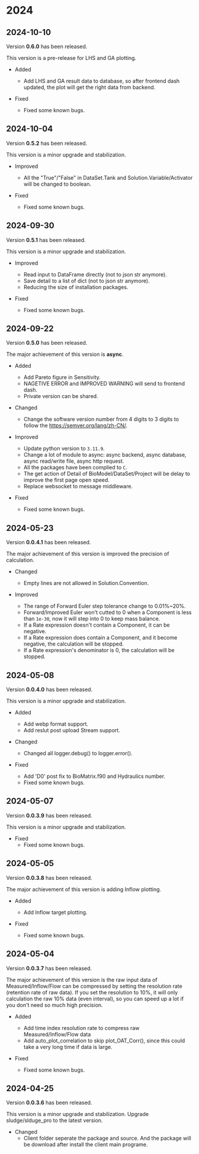 # 2024

<!-- # TODO
- 移除 webp 的 matplotlib -->

## 2024-10-10

Version **0.6.0** has been released.

This version is a pre-release for LHS and GA plotting.

- Added

  - Add LHS and GA result data to database, so after frontend dash updated, the plot will get the right data from backend.

- Fixed

  - Fixed some known bugs.

## 2024-10-04

Version **0.5.2** has been released.

This version is a minor upgrade and stabilization.

- Improved

  - All the "True"/"False" in DataSet.Tank and Solution.Variable/Activator will be changed to boolean.

- Fixed

  - Fixed some known bugs.

## 2024-09-30

Version **0.5.1** has been released.

This version is a minor upgrade and stabilization.

- Improved

  - Read input to DataFrame directly (not to json str anymore).
  - Save detail to a list of dict (not to json str anymore).
  - Reducing the size of installation packages.

- Fixed

  - Fixed some known bugs.

## 2024-09-22

Version **0.5.0** has been released.

The major achievement of this version is **async**.

- Added

  - Add Pareto figure in Sensitivity.
  - NAGETIVE ERROR and IMPROVED WARNING will send to frontend dash.
  - Private version can be shared.

- Changed

  - Change the software version number from 4 digits to 3 digits to follow the https://semver.org/lang/zh-CN/.

- Improved

  - Update python version to `3.11.9`.
  - Change a lot of module to async: async backend, async database, async read/write file, async http request.
  - All the packages have been complied to `C`.
  - The get action of Detail of BioModel/DataSet/Project will be delay to improve the first page open speed.
  - Replace websocket to message middleware.

- Fixed

  - Fixed some known bugs.

## 2024-05-23

Version **0.0.4.1** has been released.

The major achievement of this version is improved the precision of calculation.

- Changed

  - Empty lines are not allowed in Solution.Convention.

- Improved

  - The range of Forward Euler step tolerance change to 0.01%~20%.
  - Forward/Improved Euler won't cutted to 0 when a Component is less than `1e-30`, now it will step into 0 to keep mass balance.
  - If a Rate expression doesn't contain a Component, it can be negative.
  - If a Rate expression does contain a Component, and it become negative, the calculation will be stopped.
  - If a Rate expression's denominator is 0, the calculation will be stopped.

## 2024-05-08

Version **0.0.4.0** has been released.

This version is a minor upgrade and stabilization.

- Added

  - Add webp format support.
  - Add reslut post upload Stream support.

- Changed

  - Changed all logger.debug() to logger.error().

- Fixed
  - Add 'D0' post fix to BioMatrix.f90 and Hydraulics number.
  - Fixed some known bugs.

## 2024-05-07

Version **0.0.3.9** has been released.

This version is a minor upgrade and stabilization.

- Fixed
  - Fixed some known bugs.

## 2024-05-05

Version **0.0.3.8** has been released.

The major achievement of this version is adding Inflow plotting.

- Added

  - Add Inflow target plotting.

- Fixed
  - Fixed some known bugs.

## 2024-05-04

Version **0.0.3.7** has been released.

The major achievement of this version is the raw input data of Measured/Inflow/Flow can be compressed by setting the resolution rate (retention rate of raw data). If you set the resolution to 10%, it will only calculation the raw 10% data (even interval), so you can speed up a lot if you don't need so much high precision.

- Added

  - Add time index resolution rate to compress raw Measured/Inflow/Flow data
  - Add auto_plot_correlation to skip plot_OAT_Corr(), since this could take a very long time if data is large.

- Fixed
  - Fixed some known bugs.

## 2024-04-25

Version **0.0.3.6** has been released.

This version is a minor upgrade and stabilization. Upgrade sludge/slduge_pro to the latest version.

- Changed
  - Client folder seperate the package and source. And the package will be download after install the client main programe.
